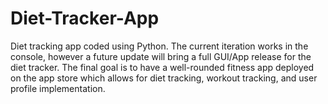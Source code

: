 # Diet-Tracker-App
Diet tracking app coded using Python. The current iteration works in the console, however a future update will bring a full GUI/App release for the diet tracker. The final goal is to have a well-rounded fitness app
deployed on the app store which allows for diet tracking, workout tracking, and user profile implementation.
